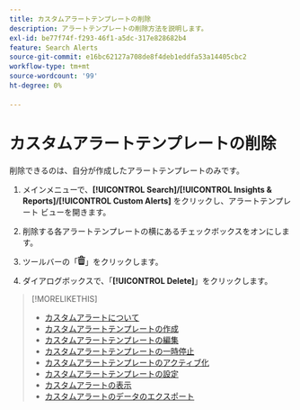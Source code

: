 ```yaml
---
title: カスタムアラートテンプレートの削除
description: アラートテンプレートの削除方法を説明します。
exl-id: be77f74f-f293-46f1-a5dc-317e828682b4
feature: Search Alerts
source-git-commit: e16bc62127a708de8f4deb1eddfa53a14405cbc2
workflow-type: tm+mt
source-wordcount: '99'
ht-degree: 0%

---
```


# カスタムアラートテンプレートの削除

削除できるのは、自分が作成したアラートテンプレートのみです。

1. メインメニューで、**[!UICONTROL Search]/[!UICONTROL Insights & Reports]/[!UICONTROL Custom Alerts]** をクリックし、アラートテンプレート ビューを開きます。

1. 削除する各アラートテンプレートの横にあるチェックボックスをオンにします。

1. ツールバーの「![ 削除 ](/help/search-social-commerce/assets/delete.png " 削除 ")」をクリックします。

1. ダイアログボックスで、「**[!UICONTROL Delete]**」をクリックします。

>[!MORELIKETHIS]
>
>* [ カスタムアラートについて ](alert-about.md)
>* [ カスタムアラートテンプレートの作成 ](alert-template-create.md)
>* [ カスタムアラートテンプレートの編集 ](alert-template-edit.md)
>* [ カスタムアラートテンプレートの一時停止 ](alert-template-pause.md)
>* [ カスタムアラートテンプレートのアクティブ化 ](alert-template-activate.md)
>* [ カスタムアラートテンプレートの設定 ](alert-template-settings.md)
>* [ カスタムアラートの表示 ](alert-view.md)
>* [ カスタムアラートのデータのエクスポート ](alert-export-data.md)
